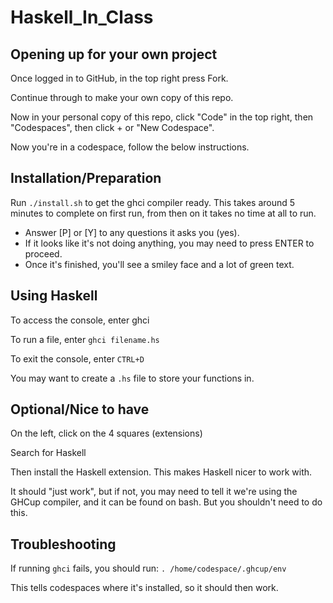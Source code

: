 # Haskell_In_Class

## Opening up for your own project
Once logged in to GitHub, in the top right press Fork.

Continue through to make your own copy of this repo.

Now in your personal copy of this repo, click "Code" in the top right, then "Codespaces", then click + or "New Codespace".

Now you're in a codespace, follow the below instructions.

## Installation/Preparation
Run `./install.sh` to get the ghci compiler ready.
This takes around 5 minutes to complete on first run, from then on it takes no time at all to run.

- Answer [P] or [Y] to any questions it asks you (yes).
- If it looks like it's not doing anything, you may need to press ENTER to proceed.
- Once it's finished, you'll see a smiley face and a lot of green text.

## Using Haskell
To access the console, enter ghci

To run a file, enter `ghci filename.hs`

To exit the console, enter `CTRL+D`

You may want to create a `.hs` file to store your functions in.

## Optional/Nice to have

On the left, click on the 4 squares (extensions)

Search for Haskell

Then install the Haskell extension. This makes Haskell nicer to work with.

It should "just work", but if not, you may need to tell it we're using the GHCup compiler, and it can be found on bash. But you shouldn't need to do this.

## Troubleshooting
If running `ghci` fails, you should run:
`. /home/codespace/.ghcup/env`

This tells codespaces where it's installed, so it should then work.